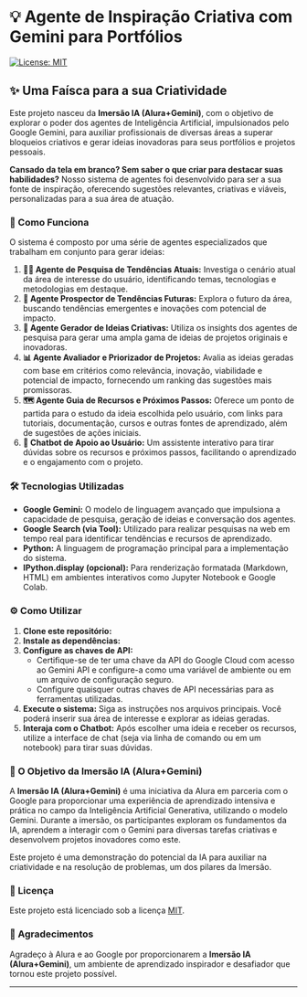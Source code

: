 # 💡 Agente de Inspiração Criativa com Gemini para Portfólios

[![License: MIT](https://img.shields.io/badge/License-MIT-yellow.svg)](https://opensource.org/licenses/MIT)

## ✨ Uma Faísca para a sua Criatividade

Este projeto nasceu da **Imersão IA (Alura+Gemini)**, com o objetivo de explorar o poder dos agentes de Inteligência Artificial, impulsionados pelo Google Gemini, para auxiliar profissionais de diversas áreas a superar bloqueios criativos e gerar ideias inovadoras para seus portfólios e projetos pessoais.

**Cansado da tela em branco? Sem saber o que criar para destacar suas habilidades?** Nosso sistema de agentes foi desenvolvido para ser a sua fonte de inspiração, oferecendo sugestões relevantes, criativas e viáveis, personalizadas para a sua área de atuação.

### 🚀 Como Funciona

O sistema é composto por uma série de agentes especializados que trabalham em conjunto para gerar ideias:

1.  **🕵️‍♂️ Agente de Pesquisa de Tendências Atuais:** Investiga o cenário atual da área de interesse do usuário, identificando temas, tecnologias e metodologias em destaque.
2.  **🔮 Agente Prospector de Tendências Futuras:** Explora o futuro da área, buscando tendências emergentes e inovações com potencial de impacto.
3.  **🧠 Agente Gerador de Ideias Criativas:** Utiliza os insights dos agentes de pesquisa para gerar uma ampla gama de ideias de projetos originais e inovadoras.
4.  **📊 Agente Avaliador e Priorizador de Projetos:** Avalia as ideias geradas com base em critérios como relevância, inovação, viabilidade e potencial de impacto, fornecendo um ranking das sugestões mais promissoras.
5.  **🗺️ Agente Guia de Recursos e Próximos Passos:** Oferece um ponto de partida para o estudo da ideia escolhida pelo usuário, com links para tutoriais, documentação, cursos e outras fontes de aprendizado, além de sugestões de ações iniciais.
6.  **💬 Chatbot de Apoio ao Usuário:** Um assistente interativo para tirar dúvidas sobre os recursos e próximos passos, facilitando o aprendizado e o engajamento com o projeto.

### 🛠️ Tecnologias Utilizadas

  * **Google Gemini:** O modelo de linguagem avançado que impulsiona a capacidade de pesquisa, geração de ideias e conversação dos agentes.
  * **Google Search (via Tool):** Utilizado para realizar pesquisas na web em tempo real para identificar tendências e recursos de aprendizado.
  * **Python:** A linguagem de programação principal para a implementação do sistema.
  * **IPython.display (opcional):** Para renderização formatada (Markdown, HTML) em ambientes interativos como Jupyter Notebook e Google Colab.

### ⚙️ Como Utilizar

1.  **Clone este repositório:**
2.  **Instale as dependências:**
3.  **Configure as chaves de API:**
      * Certifique-se de ter uma chave da API do Google Cloud com acesso ao Gemini API e configure-a como uma variável de ambiente ou em um arquivo de configuração seguro.
      * Configure quaisquer outras chaves de API necessárias para as ferramentas utilizadas.
4.  **Execute o sistema:** Siga as instruções nos arquivos principais. Você poderá inserir sua área de interesse e explorar as ideias geradas.
5.  **Interaja com o Chatbot:** Após escolher uma ideia e receber os recursos, utilize a interface de chat (seja via linha de comando ou em um notebook) para tirar suas dúvidas.

### 🎯 O Objetivo da Imersão IA (Alura+Gemini)

A **Imersão IA (Alura+Gemini)** é uma iniciativa da Alura em parceria com o Google para proporcionar uma experiência de aprendizado intensiva e prática no campo da Inteligência Artificial Generativa, utilizando o modelo Gemini. 
Durante a imersão, os participantes exploram os fundamentos da IA, aprendem a interagir com o Gemini para diversas tarefas criativas e desenvolvem projetos inovadores como este.

Este projeto é uma demonstração do potencial da IA para auxiliar na criatividade e na resolução de problemas, um dos pilares da Imersão.

### 📄 Licença

Este projeto está licenciado sob a licença [MIT](https://opensource.org/licenses/MIT).

### 🙏 Agradecimentos

Agradeço à Alura e ao Google por proporcionarem a **Imersão IA (Alura+Gemini)**, um ambiente de aprendizado inspirador e desafiador que tornou este projeto possível.

---
